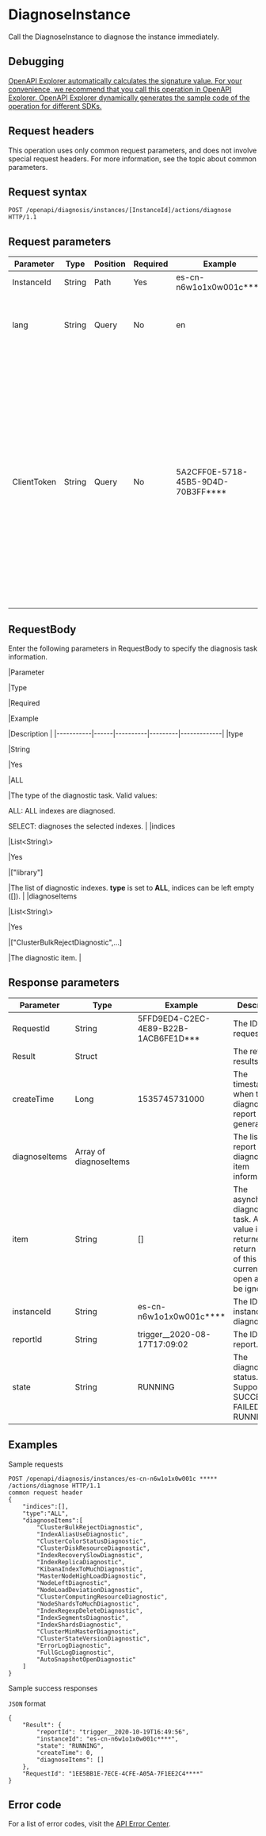 # DiagnoseInstance

Call the DiagnoseInstance to diagnose the instance immediately.

## Debugging

[OpenAPI Explorer automatically calculates the signature value. For your convenience, we recommend that you call this operation in OpenAPI Explorer. OpenAPI Explorer dynamically generates the sample code of the operation for different SDKs.](https://api.aliyun.com/#product=elasticsearch&api=DiagnoseInstance&type=ROA&version=2017-06-13)

## Request headers

This operation uses only common request parameters, and does not involve special request headers. For more information, see the topic about common parameters.

## Request syntax

```
POST /openapi/diagnosis/instances/[InstanceId]/actions/diagnose HTTP/1.1
```

## Request parameters

|Parameter|Type|Position|Required|Example|Description|
|---------|----|--------|--------|-------|-----------|
|InstanceId|String|Path|Yes|es-cn-n6w1o1x0w001c\*\*\*\*|The ID of the instance. |
|lang|String|Query|No|en|Language configuration. Multiple languages are supported. |
|ClientToken|String|Query|No|5A2CFF0E-5718-45B5-9D4D-70B3FF\*\*\*\*|This parameter is used to ensure the idempotence of the request. You can use the client to generate the value, but you must ensure that it is unique among different requests. The token can contain only ASCII characters and cannot exceed 64 characters in length. |

## RequestBody

Enter the following parameters in RequestBody to specify the diagnosis task information.

|Parameter

|Type

|Required

|Example

|Description |
|-----------|------|----------|---------|-------------|
|type

|String

|Yes

|ALL

|The type of the diagnostic task. Valid values:

ALL: ALL indexes are diagnosed.

SELECT: diagnoses the selected indexes. |
|indices

|List<String\\\>

|Yes

|\["library"\]

|The list of diagnostic indexes. **type** is set to **ALL**, indices can be left empty \(\[\]\). |
|diagnoseItems

|List<String\\\>

|Yes

|\["ClusterBulkRejectDiagnostic",...\]

|The diagnostic item. |

## Response parameters

|Parameter|Type|Example|Description|
|---------|----|-------|-----------|
|RequestId|String|5FFD9ED4-C2EC-4E89-B22B-1ACB6FE1D\*\*\*|The ID of the request. |
|Result|Struct| |The return results. |
|createTime|Long|1535745731000|The timestamp when the diagnostic report was generated. |
|diagnoseItems|Array of diagnoseItems| |The list of report diagnostic item information. |
|item|String|\[\]|The asynchronous diagnosis task. A null value is returned. The return value of this field is currently not open and can be ignored. |
|instanceId|String|es-cn-n6w1o1x0w001c\*\*\*\*|The ID of the instance to be diagnosed. |
|reportId|String|trigger\_\_2020-08-17T17:09:02|The ID of the report. |
|state|String|RUNNING|The diagnostic status. Supported: SUCCESS, FAILED, and RUNNING. |

## Examples

Sample requests

```
POST /openapi/diagnosis/instances/es-cn-n6w1o1x0w001c ***** /actions/diagnose HTTP/1.1 
common request header
{
    "indices":[],
    "type":"ALL",
    "diagnoseItems":[
        "ClusterBulkRejectDiagnostic",
        "IndexAliasUseDiagnostic",
        "ClusterColorStatusDiagnostic",
        "ClusterDiskResourceDiagnostic",
        "IndexRecoverySlowDiagnostic",
        "IndexReplicaDiagnostic",
        "KibanaIndexToMuchDiagnostic",
        "MasterNodeHighLoadDiagnostic",
        "NodeLeftDiagnostic",
        "NodeLoadDeviationDiagnostic",
        "ClusterComputingResourceDiagnostic",
        "NodeShardsToMuchDiagnostic",
        "IndexRegexpDeleteDiagnostic",
        "IndexSegmentsDiagnostic",
        "IndexShardsDiagnostic",
        "ClusterMinMasterDiagnostic",
        "ClusterStateVersionDiagnostic",
        "ErrorLogDiagnostic",
        "FullGcLogDiagnostic",
        "AutoSnapshotOpenDiagnostic"
    ]
}
```

Sample success responses

`JSON` format

```
{
    "Result": {
        "reportId": "trigger__2020-10-19T16:49:56",
        "instanceId": "es-cn-n6w1o1x0w001c****",
        "state": "RUNNING",
        "createTime": 0,
        "diagnoseItems": []
    },
    "RequestId": "1EE5BB1E-7ECE-4CFE-A05A-7F1EE2C4****"
}
```

## Error code

For a list of error codes, visit the [API Error Center](https://error-center.alibabacloud.com/status/product/elasticsearch).

